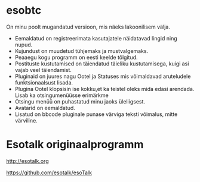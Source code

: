 esobtc
======

  [image]: http://www.brunn.ee/bitikas.png
  
On minu poolt mugandatud versioon, mis näeks lakoonilisem välja.
+ Eemaldatud on registreerimata kasutajatele näidatavad lingid ning nupud.
+ Kujundust on muudetud tühjemaks ja mustvalgemaks.
+ Peaaegu kogu programm on eesti keelde tõlgitud.
+ Postituste kustutamised on täiendatud täieliku kustutamisega, kuigi asi vajab veel täiendamist.
+ Pluginaid on juures nagu Ootel ja Statuses mis võimaldavad aruteludele funktsionaalsust lisada.
+ Plugina Ootel klopsisin ise kokku,et ka teistel oleks mida edasi arendada. Lisab ka otsingumenüüsse erimärkme
+ Otsingu menüü on puhastatud minu jaoks üleliigsest.
+ Avatarid on eemaldatud.
+ Lisatud on bbcode pluginale punase värviga teksti võimalus, mitte värviline.


Esotalk originaalprogramm
======
http://esotalk.org

https://github.com/esotalk/esoTalk
